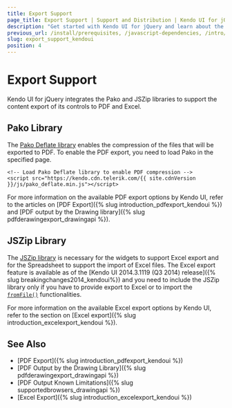 ```yaml
---
title: Export Support
page_title: Export Support | Support and Distribution | Kendo UI for jQuery
description: "Get started with Kendo UI for jQuery and learn about the versions of the Pako and JSZip libraries supported by the Kendo UI for jQuery and used for PDF and Excel export."
previous_url: /install/prerequisites, /javascript-dependencies, /intro/prerequisites, /technical-requirements
slug: export_support_kendoui
position: 4
---
```


# Export Support

Kendo UI for jQuery integrates the Pako and JSZip libraries to support the content export of its controls to PDF and Excel.

## Pako Library

The [Pako Deflate library](https://nodeca.github.io/pako/#Deflate) enables the compression of the files that will be exported to PDF. To enable the PDF export, you need to load Pako in the specified page.

    <!-- Load Pako Deflate library to enable PDF compression -->
    <script src="https://kendo.cdn.telerik.com/{{ site.cdnVersion }}/js/pako_deflate.min.js"></script>

For more information on the available PDF export options by Kendo UI, refer to the articles on [PDF Export]({% slug introduction_pdfexport_kendoui %}) and [PDF output by the Drawing library]({% slug pdfderawingexport_drawingapi %}).

## JSZip Library

The [JSZip library](https://stuk.github.io/jszip/) is necessary for the widgets to support Excel export and for the Spreadsheet to support the import of Excel files. The Excel export feature is available as of the [Kendo UI 2014.3.1119 (Q3 2014) release]({% slug breakingchanges2014_kendoui%}) and you need to include the JSZip library only if you have to provide export to Excel or to import the [`fromFile()`](/api/javascript/ui/spreadsheet/methods/fromfile) functionalities.

For more information on the available Excel export options by Kendo UI, refer to the section on [Excel export]({% slug introduction_excelexport_kendoui %}).

## See Also

* [PDF Export]({% slug introduction_pdfexport_kendoui %})
* [PDF Output by the Drawing Library]({% slug pdfderawingexport_drawingapi %})
* [PDF Output Known Limitations]({% slug supportedbrowsers_drawingapi %})
* [Excel Export]({% slug introduction_excelexport_kendoui %})
